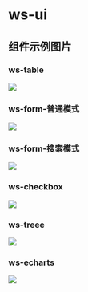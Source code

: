 # ws-ui

## 组件示例图片
### ws-table
![](https://ws-ui.oss-cn-beijing.aliyuncs.com/ws-table.png)
### ws-form-普通模式
![](https://ws-ui.oss-cn-beijing.aliyuncs.com/ws-form.png)
### ws-form-搜索模式
![](https://ws-ui.oss-cn-beijing.aliyuncs.com/ws-form-search.png)
### ws-checkbox
![](https://ws-ui.oss-cn-beijing.aliyuncs.com/ws-checkbox.png)
### ws-treee
![](https://ws-ui.oss-cn-beijing.aliyuncs.com/ws-tree.png)
### ws-echarts
![](https://ws-ui.oss-cn-beijing.aliyuncs.com/ws-echarts.png)
